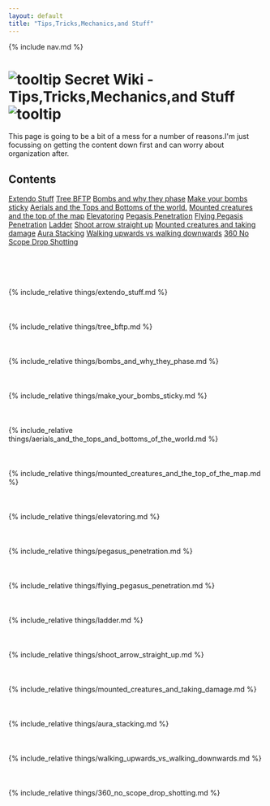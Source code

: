 ```yaml
---
layout: default
title: "Tips,Tricks,Mechanics,and Stuff"
---
```


{% include nav.md  %}

# ![tooltip]({{site.miscimages}}/walkinggrapple.gif) Secret Wiki - Tips,Tricks,Mechanics,and Stuff![tooltip]({{site.miscimages}}/walkinggrapple.gif)

This page is going to be a bit of a mess for a number of reasons.I'm just focussing on getting the content down first and can worry about organization after.


## Contents
[Extendo Stuff](#extendo-stuff) 
[Tree BFTP](#tree-bftp) 
[Bombs and why they phase](#bombs-and-why-they-phase) 
[Make your bombs sticky](#make-your-bombs-sticky) 
[Aerials and the Tops and Bottoms of the world.](#aerials-and-the-tops-and-bottoms-of-the-world)
[Mounted creatures and the top of the map](#mounted-creatures-and-the-top-of-the-map)
[Elevatoring](#elevatoring)
[Pegasis Penetration](#pegasus-penetration)
[Flying Pegasis Penetration](#flying-pegasus-penetration)
[Ladder](#ladder)
[Shoot arrow straight up](#shoot-arrow-straight-up)
[Mounted creatures and taking damage](#mounted-creatures-and-taking-damage)
[Aura Stacking](#aura-stacking)
[Walking upwards vs walking downwards](#walking-upwards-vs-walking-downwards)
[360 No Scope Drop Shotting](#360-no-scope-drop-shotting)

<br/><br/><br/><br/>
{% include_relative things/extendo_stuff.md  %}
<br/><br/><br/><br/>
{% include_relative things/tree_bftp.md  %}
<br/><br/><br/><br/>
{% include_relative things/bombs_and_why_they_phase.md  %}
<br/><br/><br/><br/>
{% include_relative things/make_your_bombs_sticky.md %}
<br/><br/><br/><br/>
{% include_relative things/aerials_and_the_tops_and_bottoms_of_the_world.md %}
<br/><br/><br/><br/>
{% include_relative things/mounted_creatures_and_the_top_of_the_map.md %}
<br/><br/><br/><br/>
{% include_relative things/elevatoring.md %}
<br/><br/><br/><br/>
{% include_relative things/pegasus_penetration.md %}
<br/><br/><br/><br/>
{% include_relative things/flying_pegasus_penetration.md %}
<br/><br/><br/><br/>
{% include_relative things/ladder.md %}
<br/><br/><br/><br/>
{% include_relative things/shoot_arrow_straight_up.md %}
<br/><br/><br/><br/>
{% include_relative things/mounted_creatures_and_taking_damage.md %}
<br/><br/><br/><br/>
{% include_relative things/aura_stacking.md %}
<br/><br/><br/><br/>
{% include_relative things/walking_upwards_vs_walking_downwards.md %}
<br/><br/><br/><br/>
{% include_relative things/360_no_scope_drop_shotting.md %}
